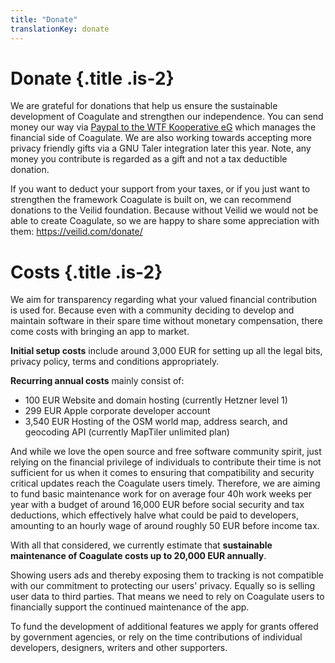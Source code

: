 ```yaml
---
title: "Donate"
translationKey: donate
---
```


# Donate {.title .is-2}

We are grateful for donations that help us ensure the sustainable development of Coagulate and strengthen our independence.
You can send money our way via [Paypal to the WTF Kooperative eG](https://www.paypal.com/donate/?hosted_button_id=VZKR8VTRDN35W) which manages the financial side of Coagulate.
We are also working towards accepting more privacy friendly gifts via a GNU Taler integration later this year.
Note, any money you contribute is regarded as a gift and not a tax deductible donation.

If you want to deduct your support from your taxes, or if you just want to strengthen the framework Coagulate is built on, we can recommend donations to the Veilid foundation.
Because without Veilid we would not be able to create Coagulate, so we are happy to share some appreciation with them: https://veilid.com/donate/


# Costs {.title .is-2}

We aim for transparency regarding what your valued financial contribution is used for.
Because even with a community deciding to develop and maintain software in their spare time without monetary compensation, there come costs with bringing an app to market.

**Initial setup costs** include around 3,000 EUR for setting up all the legal bits, privacy policy, terms and conditions appropriately.

**Recurring annual costs** mainly consist of:
- 100 EUR Website and domain hosting (currently Hetzner level 1)
- 299 EUR Apple corporate developer account
- 3,540 EUR Hosting of the OSM world map, address search, and geocoding API (currently MapTiler unlimited plan)

And while we love the open source and free software community spirit, just relying on the financial privilege of individuals to contribute their time is not sufficient for us when it comes to ensuring that compatibility and security critical updates reach the Coagulate users timely.
Therefore, we are aiming to fund basic maintenance work for on average four 40h work weeks per year with a budget of around 16,000 EUR before social security and tax deductions, which effectively halve what could be paid to developers, amounting to an hourly wage of around roughly 50 EUR before income tax.

With all that considered, we currently estimate that **sustainable maintenance of Coagulate costs up to 20,000 EUR annually**.

Showing users ads and thereby exposing them to tracking is not compatible with our commitment to protecting our users' privacy.
Equally so is selling user data to third parties.
That means we need to rely on Coagulate users to financially support the continued maintenance of the app.

To fund the development of additional features we apply for grants offered by government agencies, or rely on the time contributions of individual developers, designers, writers and other supporters.
